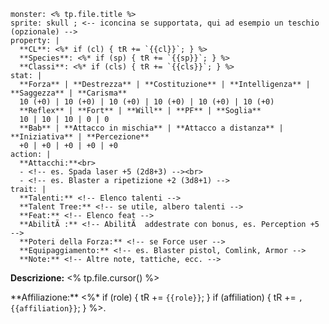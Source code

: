 ﻿---
type: npc
name: "<% tp.file.title %>"
species: "<%* let sp = await tp.system.prompt('Specie'); tR += sp %>"
classes: "<%* let cls = await tp.system.prompt('Classi e livelli (es: Soldier 3/Jedi 1)'); tR += cls %>"
level: "<%* let cl = await tp.system.prompt('Challenge Level'); tR += cl %>"
role: "<%* let role = await tp.system.prompt('Ruolo (es. Mercenario, Sith Apprentice)'); tR += role %>"
affiliation: ""
tags: [SWSE, NPC]
slug: "<% tp.file.title.toLowerCase().replace(/[^a-z0-9]+/g, '-') %>"
---

```statblock
monster: <% tp.file.title %>
sprite: skull ; <-- iconcina se supportata, qui ad esempio un teschio (opzionale) -->
property: |
  **CL**: <%* if (cl) { tR += `{{cl}}`; } %>
  **Species**: <%* if (sp) { tR += `{{sp}}`; } %>
  **Classi**: <%* if (cls) { tR += `{{cls}}`; } %>
stat: |
  **Forza** | **Destrezza** | **Costituzione** | **Intelligenza** | **Saggezza** | **Carisma**  
  10 (+0) | 10 (+0) | 10 (+0) | 10 (+0) | 10 (+0) | 10 (+0)
  **Reflex** | **Fort** | **Will** | **PF** | **Soglia**  
  10 | 10 | 10 | 0 | 0
  **Bab** | **Attacco in mischia** | **Attacco a distanza** | **Iniziativa** | **Percezione**  
  +0 | +0 | +0 | +0 | +0
action: |
  **Attacchi:**<br>
  - <!-- es. Spada laser +5 (2d8+3) --><br>
  - <!-- es. Blaster a ripetizione +2 (3d8+1) -->
trait: |
  **Talenti:** <!-- Elenco talenti -->  
  **Talent Tree:** <!-- se utile, albero talenti -->  
  **Feat:** <!-- Elenco feat -->  
  **AbilitÃ :** <!-- AbilitÃ  addestrate con bonus, es. Perception +5 -->  
  **Poteri della Forza:** <!-- se Force user -->
  **Equipaggiamento:** <!-- es. Blaster pistol, Comlink, Armor -->
  **Note:** <!-- Altre note, tattiche, ecc. -->

```
**Descrizione:** <% tp.file.cursor() %>  
<!-- Descrizione fisica, comportamento, storia dell'NPC -->
\*\*Affiliazione:\*\* <%* if (role) { tR += `{{role}}`; } if (affiliation) { tR += `, {{affiliation}}`; } %>.

